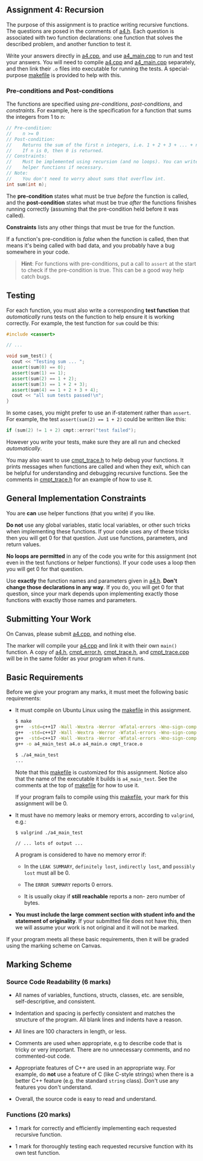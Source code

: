 ## Assignment 4: Recursion

The purpose of this assignment is to practice writing recursive functions. The
questions are posed in the comments of [a4.h](a4.h). Each question is
associated with two function declarations: one function that solves the
described problem, and another function to test it. 

Write your answers directly in [a4.cpp](a4.cpp), and use
[a4_main.cpp](a4_main.cpp) to run and test your answers. You will need to
compile [a4.cpp](a4.cpp) and [a4_main.cpp](a4_main.cpp) separately, and then
link their `.o` files into executable for running the tests. A special-purpose
[makefile](makefile) is provided to help with this.


### Pre-conditions and Post-conditions

The functions are specified using *pre-conditions*, *post-conditions*, and
*constraints*. For example, here is the specification for a function that sums
the integers from 1 to n:

```cpp
// Pre-condition:
//    n >= 0
// Post-condition:
//    Returns the sum of the first n integers, i.e. 1 + 2 + 3 + ... + n.
//    If n is 0, then 0 is returned.
// Constraints:
//    Must be implemented using recursion (and no loops). You can write
//    helper functions if necessary.
// Note:
//    You don't need to worry about sums that overflow int.
int sum(int n);
```

The **pre-condition** states what must be true *before* the function is
called, and the **post-condition** states what must be true *after* the
functions finishes running correctly (assuming that the pre-condition held
before it was called).

**Constraints** lists any other things that must be true for the function.

If a function's pre-condition is *false* when the function is called, then
that means it's being called with bad data, and you probably have a bug
somewhere in your code.

> **Hint**: For functions with pre-conditions, put a call to `assert` at the
> start to check if the pre-condition is true. This can be a good way help
> catch bugs.


## Testing

For each function, you must also write a corresponding **test function** that
*automatically* runs tests on the function to help ensure it is working
correctly. For example, the test function for `sum` could be this:

```cpp
#include <cassert>

// ...

void sum_test() {
  cout << "Testing sum ... ";
  assert(sum(0) == 0);
  assert(sum(1) == 1);
  assert(sum(2) == 1 + 2);
  assert(sum(3) == 1 + 2 + 3);
  assert(sum(4) == 1 + 2 + 3 + 4);
  cout << "all sum tests passed!\n";
}
```

In some cases, you might prefer to use an if-statement rather than `assert`.
For example, the test `assert(sum(2) == 1 + 2)` could be written like this:

```cpp
if (sum(2) != 1 + 2) cmpt::error("test failed");
```

However you write your tests, make sure they are all run and checked
*automatically*.

You may also want to use [cmpt_trace.h](cmpt_trace.h) to help debug your
functions. It prints messages when functions are called and when they exit,
which can be helpful for understanding and debugging recursive functions. See
the comments in [cmpt_trace.h](cmpt_trace.h) for an example of how to use it.


## General Implementation Constraints

You are **can** use helper functions (that you write) if you like.

**Do not** use any global variables, static local variables, or other such
tricks when implementing these functions. If your code uses any of these
tricks then you will get 0 for that question. Just use functions, parameters,
and return values.

**No loops are permitted** in any of the code you write for this assignment
(not even in the test functions or helper functions). If your code uses a loop
then you will get 0 for that question.

Use **exactly** the function names and parameters given in [a4.h](a4.h).
**Don't change those declarations in any way**. If you do, you will get 0 for
that question, since your mark depends upon implementing exactly those
functions with exactly those names and parameters.


## Submitting Your Work

On Canvas, please submit [a4.cpp](a4.cpp), and nothing else. 

The marker will compile your [a4.cpp](a4.cpp) and link it with their own
`main()` function. A copy of [a4.h](a4.h), [cmpt_error.h](cmpt_error.h),
[cmpt_trace.h](cmpt_trace.h), and [cmpt_trace.cpp](cmpt_trace.cpp) will be in
the same folder as your program when it runs.


## Basic Requirements

Before we give your program any marks, it must meet the following basic
requirements:

- It must compile on Ubuntu Linux using the [makefile](makefile) in this
  assignment. 

  ```bash
  $ make
  g++  -std=c++17 -Wall -Wextra -Werror -Wfatal-errors -Wno-sign-compare -Wnon-virtual-dtor -g  -c -o a4.o a4.cpp
  g++  -std=c++17 -Wall -Wextra -Werror -Wfatal-errors -Wno-sign-compare -Wnon-virtual-dtor -g  -c -o a4_main.o a4_main.cpp
  g++  -std=c++17 -Wall -Wextra -Werror -Wfatal-errors -Wno-sign-compare -Wnon-virtual-dtor -g  -c -o cmpt_trace.o cmpt_trace.cpp
  g++ -o a4_main_test a4.o a4_main.o cmpt_trace.o

  $ ./a4_main_test
  ...
  ```

  Note that this [makefile](makefile) is customized for this assignment.
  Notice also that the name of the executable it builds is `a4_main_test`. See
  the comments at the top of [makefile](makefile) for how to use it.
  
  If your program fails to compile using this [makefile](makefile), your mark
  for this assignment will be 0.

- It must have no memory leaks or memory errors, according to `valgrind`,
  e.g.:

  ```
  $ valgrind ./a4_main_test
    
  // ... lots of output ... 
  ```

  A program is considered to have no memory error if:

  - In the `LEAK SUMMARY`, `definitely lost`, `indirectly lost`, and `possibly
    lost` must all be 0.

  - The `ERROR SUMMARY` reports 0 errors.

  - It is usually okay if **still reachable** reports a non- zero number of
    bytes.

- **You must include the large comment section with student info and the
  statement of originality**. If your submitted file does not have this, then
  we will assume your work is not original and it will not be marked.
  
If your program meets all these basic requirements, then it will be graded
using the marking scheme on Canvas.


## Marking Scheme

### Source Code Readability (6 marks)

- All names of variables, functions, structs, classes, etc. are sensible,
  self-descriptive, and consistent.

- Indentation and spacing is perfectly consistent and matches the structure of
  the program. All blank lines and indents have a reason.

- All lines are 100 characters in length, or less.

- Comments are used when appropriate, e.g to describe code that is tricky or
  very important. There are no unnecessary comments, and no commented-out
  code.

- Appropriate features of C++ are used in an appropriate way. For example, do
  **not** use a feature of C (like C-style strings) when there is a better C++
  feature (e.g. the standard `string` class). Don't use any features you don't
  understand.

- Overall, the source code is easy to read and understand.

### Functions (20 marks)

- 1 mark for correctly and efficiently implementing each requested recursive
  function.

- 1 mark for thoroughly testing each requested recursive function with its own
  test function.
